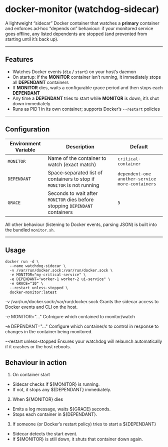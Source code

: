 # docker-monitor (watchdog‑sidecar)

A lightweight “sidecar” Docker container that watches a **primary** container and enforces ad‑hoc “depends on” behaviour: if your monitored service goes offline, any listed dependents are stopped (and prevented from starting until it’s back up).

---

## Features

- Watches Docker events (`die` / `start`) on your host’s daemon  
- On startup: if the **MONITOR** container isn’t running, it immediately stops all **DEPENDANT** containers  
- If **MONITOR** dies, waits a configurable grace period and then stops each **DEPENDANT**  
- Any time a **DEPENDANT** tries to start while **MONITOR** is down, it’s shut down immediately  
- Runs as PID 1 in its own container; supports Docker’s `--restart` policies

---

## Configuration

| Environment Variable | Description                                                                                  | Default                                    |
|----------------------|----------------------------------------------------------------------------------------------|--------------------------------------------|
| `MONITOR`            | Name of the container to watch (exact match)                                                 | `critical-container`                       |
| `DEPENDANT`          | Space‑separated list of containers to stop if `MONITOR` is not running                       | `dependent-one another-service more-containers` |
| `GRACE`              | Seconds to wait after `MONITOR` dies before stopping `DEPENDANT` containers                  | `5`                                        |

All other behaviour (listening to Docker events, parsing JSON) is built into the bundled `monitor.sh`.

---

## Usage

```
docker run -d \
  --name watchdog-sidecar \
  -v /var/run/docker.sock:/var/run/docker.sock \
  -e MONITOR="my-critical-service" \
  -e DEPENDANT="worker-1 worker-2 ui-service" \
  -e GRACE="10" \
  --restart unless-stopped \
  docker-monitor:latest
```


-v /var/run/docker.sock:/var/run/docker.sock
Grants the sidecar access to Docker events and CLI on the host.

-e MONITOR="…"
Cofnigure which contained to monitor/watch

-e DEPENDANT="…"
Configure which container/s to control in response to changes in the container being monitored.

--restart unless-stopped
Ensures your watchdog will relaunch automatically if it crashes or the host reboots.

## Behaviour in action

1. On container start
  * Sidecar checks if ${MONITOR} is running.
  * If not, it stops any ${DEPENDANT} immediately.

2. When ${MONITOR} dies
  * Emits a log message, waits ${GRACE} seconds.
  * Stops each container in ${DEPENDANT}.

3. If someone (or Docker’s restart policy) tries to start a ${DEPENDANT}
  * Sidecar detects the start event.
  * If ${MONITOR} is still down, it shuts that container down again.
